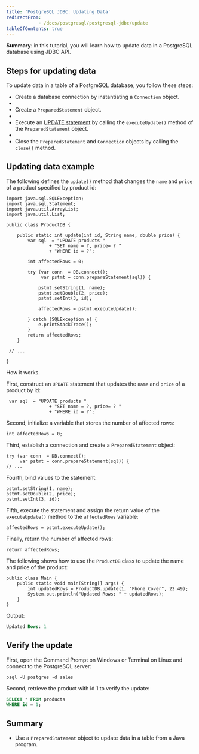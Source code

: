 ```yaml
---
title: 'PostgreSQL JDBC: Updating Data'
redirectFrom: 
            - /docs/postgresql/postgresql-jdbc/update
tableOfContents: true
---
```



**Summary**: in this tutorial, you will learn how to update data in a PostgreSQL database using JDBC API.

## Steps for updating data

To update data in a table of a PostgreSQL database, you follow these steps:

- Create a database connection by instantiating a `Connection` object.
-
- Create a `PreparedStatement` object.
-
- Execute an [UPDATE statement](/docs/postgresql/postgresql-update) by calling the `executeUpdate()` method of the `PreparedStatement` object.
-
- Close the `PreparedStatement` and `Connection` objects by calling the `close()` method.

## Updating data example

The following defines the `update()` method that changes the `name` and `price` of a product specified by product id:

```
import java.sql.SQLException;
import java.sql.Statement;
import java.util.ArrayList;
import java.util.List;

public class ProductDB {

    public static int update(int id, String name, double price) {
        var sql  = "UPDATE products "
                + "SET name = ?, price= ? "
                + "WHERE id = ?";

        int affectedRows = 0;

        try (var conn  = DB.connect();
             var pstmt = conn.prepareStatement(sql)) {

            pstmt.setString(1, name);
            pstmt.setDouble(2, price);
            pstmt.setInt(3, id);

            affectedRows = pstmt.executeUpdate();

        } catch (SQLException e) {
            e.printStackTrace();
        }
        return affectedRows;
    }

 // ...

}
```

How it works.

First, construct an `UPDATE` statement that updates the `name` and `price` of a product by id:

```
 var sql  = "UPDATE products "
                + "SET name = ?, price= ? "
                + "WHERE id = ?";
```

Second, initialize a variable that stores the number of affected rows:

```
int affectedRows = 0;
```

Third, establish a connection and create a `PreparedStatement` object:

```
try (var conn  = DB.connect();
     var pstmt = conn.prepareStatement(sql)) {
// ...
```

Fourth, bind values to the statement:

```
pstmt.setString(1, name);
pstmt.setDouble(2, price);
pstmt.setInt(3, id);
```

Fifth, execute the statement and assign the return value of the `executeUpdate()` method to the `affectedRows` variable:

```
affectedRows = pstmt.executeUpdate();
```

Finally, return the number of affected rows:

```
return affectedRows;
```

The following shows how to use the `ProductDB` class to update the name and price of the product:

```
public class Main {
    public static void main(String[] args) {
        int updatedRows = ProductDB.update(1, "Phone Cover", 22.49);
        System.out.println("Updated Rows: " + updatedRows);
    }
}
```

Output:

```sql
Updated Rows: 1
```

## Verify the update

First, open the Command Prompt on Windows or Terminal on Linux and connect to the PostgreSQL server:

```
psql -U postgres -d sales
```

Second, retrieve the product with id 1 to verify the update:

```sql
SELECT * FROM products
WHERE id = 1;
```

## Summary

- Use a `PreparedStatement` object to update data in a table from a Java program.
